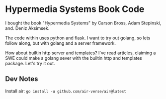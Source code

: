# Hypermedia Systems Book Code

I bought the book "Hypermedia Systems" by Carson Bross, Adam Stepinski, and. Deniz Aksimsek.

The code within uses python and flask. I want to try out golang, so lets follow along, but with golang and a server framework.

How about builtin http server and templates? I've read articles, claiming a SWE could make a golang sever with the builtin http and templates package. Let's try it out.

## Dev Notes

Install air: `go install -u github.com/air-verse/air@latest`
